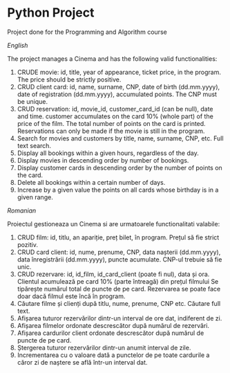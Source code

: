 # Python Project
Project done for the Programming and Algorithm course

*English*


The project manages a Cinema and has the following valid functionalities:
	
1. CRUDE movie: id, title, year of appearance, ticket price, in the program. The price should be strictly positive.
2. CRUD client card: id, name, surname, CNP, date of birth (dd.mm.yyyy), date of registration (dd.mm.yyyy), accumulated points. The CNP must be unique.
3. CRUD reservation: id, movie_id, customer_card_id (can be null), date and time. customer accumulates on the card 10% (whole part) of the price of the film. 
The total number of points on the card is printed. Reservations can only be made if the movie is still in the program.
4. Search for movies and customers by title, name, surname, CNP, etc. Full text search.
5. Display all bookings within a given hours, regardless of the day.
6. Display movies in descending order by number of bookings.
7. Display customer cards in descending order by the number of points on the card.
8. Delete all bookings within a certain number of days.
9. Increase by a given value the points on all cards whose birthday is in a given range.




*Romanian*

Proiectul gestioneaza un Cinema si are urmatoarele functionalitati valabile:

1. CRUD film: id, titlu, an apariție, preț bilet, în program. Prețul să fie strict pozitiv. 
2. CRUD card client: id, nume, prenume, CNP, data nașterii (dd.mm.yyyy), data înregistrării
(dd.mm.yyyy), puncte acumulate. CNP-ul trebuie să fie unic.
3. CRUD rezervare: id, id_film, id_card_client (poate fi nul), data și ora. Clientul
acumulează pe card 10% (parte întreagă) din prețul filmului Se tipărește numărul total
de puncte de pe card. Rezervarea se poate face doar dacă filmul este încă în program.
4. Căutare filme și clienți după titlu, nume, prenume, CNP etc. Căutare full text.
5. Afișarea tuturor rezervărilor dintr-un interval de ore dat, indiferent de zi.
6. Afișarea filmelor ordonate descrescător după numărul de rezervări.
7. Afișarea cardurilor client ordonate descrescător după numărul de puncte de pe card.
8. Ștergerea tuturor rezervărilor dintr-un anumit interval de zile.
9. Incrementarea cu o valoare dată a punctelor de pe toate cardurile a căror zi de naștere
se află într-un interval dat.
